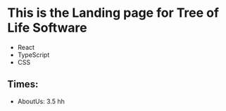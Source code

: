 # This is the Landing page for Tree of Life Software

- React
- TypeScript
- CSS


## Times:

- AboutUs: 3.5 hh